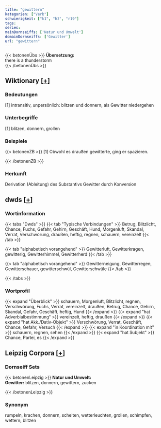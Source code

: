 ```yaml
---
title: "gewittern"
kategorien: ["Verb"]
schwierigkeit: ["k1", "h3", "r19"]
tags:
series:
mainDornseiffs: ['Natur und Umwelt']
domainDornseiffs: ['Gewitter']
url: "gewittern"
---
```


{{< betonenÜbs >}}
**Übersetzung:**  
there is a thunderstorm  
{{< /betonenÜbs >}}

## Wiktionary [[+](https://de.wiktionary.org/wiki/gewittern)]

### Bedeutungen
[1] intransitiv, unpersönlich: blitzen und donnern, als Gewitter niedergehen  

### Unterbegriffe
[1] blitzen, donnern, grollen  

### Beispiele
{{< betonenZB >}}
[1] Obwohl es draußen gewitterte, ging er spazieren.  

{{< /betonenZB >}}
### Herkunft
Derivation (Ableitung) des Substantivs Gewitter durch Konversion  



## dwds [[+](https://www.dwds.de/wb/gewittern)]

### Wortinformation
{{< tabs "Dwds" >}}
{{< tab "Typische Verbindungen" >}}
Betrug, Blitzlicht, Chance, Fuchs, Gefahr, Gehirn, Geschäft, Hund, Morgenluft, Skandal, Verrat, Verschwörung, draußen, heftig, regnen, schauern, vereinzelt
{{< /tab >}}

{{< tab "alphabetisch vorangehend" >}}
Gewitterluft, Gewitterkragen, gewitterig, Gewitterhimmel, Gewitterherd
{{< /tab >}}

{{< tab "alphabetisch vorangehend" >}}
Gewitterneigung, Gewitterregen, Gewitterschauer, gewitterschwül, Gewitterschwüle
{{< /tab >}}

{{< /tabs >}}

### Wortprofil
{{< expand "Überblick" >}} schauern, Morgenluft, Blitzlicht, regnen, Verschwörung, Fuchs, Verrat, vereinzelt, draußen, Betrug, Chance, Gehirn, Skandal, Gefahr, Geschäft, heftig, Hund {{< /expand >}}
{{< expand "hat Adverbialbestimmung" >}} vereinzelt, heftig, draußen {{< /expand >}}
{{< expand "hat Akk./Dativ-Objekt" >}} Verschwörung, Verrat, Geschäft, Chance, Gefahr, Versuch {{< /expand >}}
{{< expand "in Koordination mit" >}} schauern, regnen, sehen {{< /expand >}}
{{< expand "hat Subjekt" >}} Chance, Partei, es {{< /expand >}}

## Leipzig Corpora [[+](https://corpora.uni-leipzig.de/en/res?word=gewittern&corpusId=deu_newscrawl-public_2018)]

### Dornseiff Sets
{{< betonenLeipzig >}}
**Natur und Umwelt:**  
**Gewitter:** blitzen, donnern, gewittern, zucken  

{{< /betonenLeipzig >}}

### Synonym
rumpeln, krachen, donnern, schelten, wetterleuchten, grollen, schimpfen, wettern, blitzen

